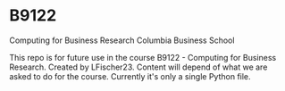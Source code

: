 # B9122
Computing for Business Research
Columbia Business School

This repo is for future use in the course B9122 - Computing for Business Research.
Created by LFischer23.
Content will depend of what we are asked to do for the course.
Currently it's only a single Python file.
